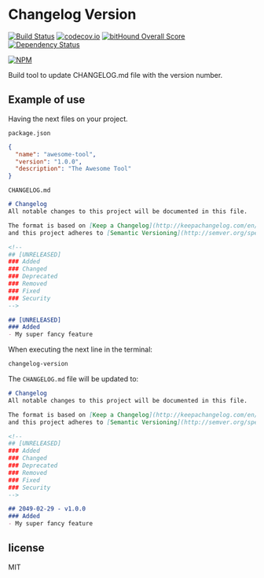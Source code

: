 # Changelog Version

[![Build Status](https://travis-ci.org/AlbertoFdzM/changelog-version.svg?branch=master)](https://travis-ci.org/AlbertoFdzM/changelog-version) [![codecov.io](https://codecov.io/github/AlbertoFdzM/changelog-version/coverage.svg?branch=master)](https://codecov.io/github/AlbertoFdzM/changelog-version?branch=master) [![bitHound Overall Score](https://www.bithound.io/github/AlbertoFdzM/changelog-version/badges/score.svg)](https://www.bithound.io/github/AlbertoFdzM/changelog-version)
[![Dependency Status](https://gemnasium.com/badges/github.com/AlbertoFdzM/changelog-version.svg)](https://gemnasium.com/github.com/AlbertoFdzM/changelog-version)

[![NPM](https://nodei.co/npm/changelog-version.png)](https://nodei.co/npm/changelog-version/)

Build tool to update CHANGELOG.md file with the version number.

## Example of use

Having the next files on your project.

`package.json`
```json
{
  "name": "awesome-tool",
  "version": "1.0.0",
  "description": "The Awesome Tool"
}
```

`CHANGELOG.md`
```markdown
# Changelog
All notable changes to this project will be documented in this file.

The format is based on [Keep a Changelog](http://keepachangelog.com/en/1.0.0/)
and this project adheres to [Semantic Versioning](http://semver.org/spec/v2.0.0.html).

<!--
## [UNRELEASED]
### Added
### Changed
### Deprecated
### Removed
### Fixed
### Security
-->

## [UNRELEASED]
### Added
- My super fancy feature
```

When executing the next line in the terminal:
```bash
changelog-version
```

The `CHANGELOG.md` file will be updated to:
```markdown
# Changelog
All notable changes to this project will be documented in this file.

The format is based on [Keep a Changelog](http://keepachangelog.com/en/1.0.0/)
and this project adheres to [Semantic Versioning](http://semver.org/spec/v2.0.0.html).

<!--
## [UNRELEASED]
### Added
### Changed
### Deprecated
### Removed
### Fixed
### Security
-->

## 2049-02-29 - v1.0.0
### Added
- My super fancy feature
```

## license

MIT
